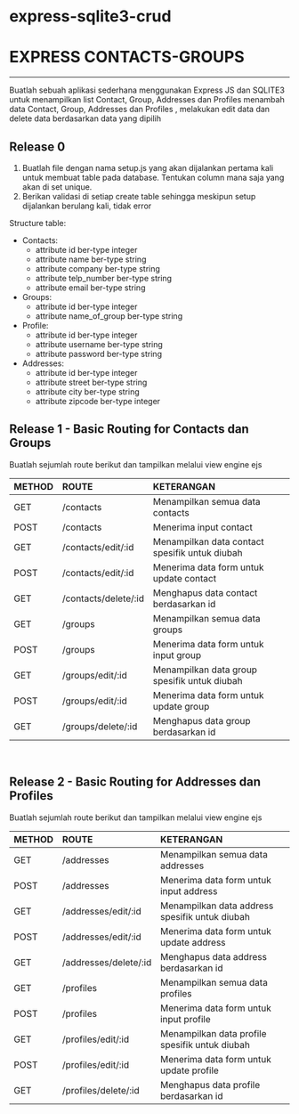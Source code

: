 # express-sqlite3-crud

# EXPRESS CONTACTS-GROUPS
---------------------------
Buatlah sebuah aplikasi sederhana menggunakan Express JS dan SQLITE3 untuk
menampilkan list Contact, Group, Addresses dan Profiles menambah data Contact, Group, Addresses dan Profiles ,
melakukan edit data dan delete data berdasarkan data yang dipilih

## Release 0
1. Buatlah file dengan nama setup.js yang akan dijalankan pertama kali untuk membuat
table pada database. Tentukan column mana saja yang akan di set unique.
2. Berikan validasi di setiap create table sehingga meskipun setup dijalankan berulang
kali, tidak error

Structure table:
* Contacts:
  - attribute id ber-type integer
  - attribute name ber-type string
  - attribute company ber-type string
  - attribute telp_number ber-type string
  - attribute email ber-type string
* Groups:
  - attribute id ber-type integer
  - attribute name_of_group ber-type string
* Profile:
  - attribute id ber-type integer
  - attribute username ber-type string
  - attribute password ber-type string
* Addresses:
  - attribute id ber-type integer
  - attribute street ber-type string
  - attribute city ber-type string
  - attribute zipcode ber-type integer

## Release 1 - Basic Routing for Contacts dan Groups
Buatlah sejumlah route berikut dan tampilkan melalui view engine ejs<br />

|METHOD | ROUTE                   | KETERANGAN                                          |
|-------|:------------------------|:-----------------------------------------------------
|GET    | /contacts               | Menampilkan semua data contacts                     |
|POST   | /contacts               | Menerima input contact                              |
|GET    | /contacts/edit/:id      | Menampilkan data contact spesifik untuk diubah      |
|POST   | /contacts/edit/:id      | Menerima data form untuk update contact             |
|GET    | /contacts/delete/:id    | Menghapus data contact berdasarkan id               |
|GET    | /groups                 | Menampilkan semua data groups                       |
|POST   | /groups                 | Menerima data form untuk input group                |
|GET    | /groups/edit/:id        | Menampilkan data group spesifik untuk diubah        |
|POST   | /groups/edit/:id        | Menerima data form untuk update group               |
|GET    | /groups/delete/:id      | Menghapus data group berdasarkan id                 |


<br />

## Release 2 - Basic Routing for Addresses dan Profiles
Buatlah sejumlah route berikut dan tampilkan melalui view engine ejs<br />

|METHOD | ROUTE                   | KETERANGAN                                          |
|-------|:------------------------|:-----------------------------------------------------
|GET    | /addresses              | Menampilkan semua data addresses                    |
|POST   | /addresses              | Menerima data form untuk input address              |
|GET    | /addresses/edit/:id     | Menampilkan data address spesifik untuk diubah      |
|POST   | /addresses/edit/:id     | Menerima data form untuk update address             |
|GET    | /addresses/delete/:id   | Menghapus data address berdasarkan id               |
|GET    | /profiles               | Menampilkan semua data profiles                     |
|POST   | /profiles               | Menerima data form untuk input profile              |
|GET    | /profiles/edit/:id      | Menampilkan data profile spesifik untuk diubah      |
|POST   | /profiles/edit/:id      | Menerima data form untuk update profile             |
|GET    | /profiles/delete/:id    | Menghapus data profile berdasarkan id               |
